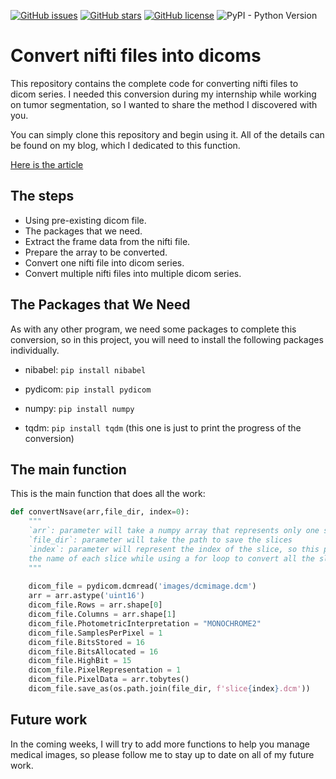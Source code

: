 [![GitHub issues](https://img.shields.io/github/issues/amine0110/nifti2dicom)](https://github.com/amine0110/nifti2dicom/issues) [![GitHub stars](https://img.shields.io/github/stars/amine0110/nifti2dicom)](https://github.com/amine0110/nifti2dicom/stargazers) [![GitHub license](https://img.shields.io/github/license/amine0110/nifti2dicom)](https://github.com/amine0110/nifti2dicom) ![PyPI - Python Version](https://img.shields.io/pypi/pyversions/pydicom)
# Convert nifti files into dicoms

This repository contains the complete code for converting nifti files to dicom series. I needed this conversion during my internship while working on tumor segmentation, so I wanted to share the method I discovered with you.

You can simply clone this repository and begin using it. All of the details can be found on my blog, which I dedicated to this function.

[Here is the article](https://pycad.co/nifti2dicom/)

## The steps

- Using pre-existing dicom file.
- The packages that we need.
- Extract the frame data from the nifti file.
- Prepare the array to be converted.
- Convert one nifti file into dicom series.
- Convert multiple nifti files into multiple dicom series.

## The Packages that We Need
As with any other program, we need some packages to complete this conversion, so in this project, you will need to install the following packages individually.

- nibabel: ```pip install nibabel```

- pydicom: `pip install pydicom`

- numpy: `pip install numpy`

- tqdm: `pip install tqdm` (this one is just to print the progress of the conversion)

## The main function

This is the main function that does all the work:

```python
def convertNsave(arr,file_dir, index=0):
    """
    `arr`: parameter will take a numpy array that represents only one slice.
    `file_dir`: parameter will take the path to save the slices
    `index`: parameter will represent the index of the slice, so this parameter will be used to put 
    the name of each slice while using a for loop to convert all the slices
    """
    
    dicom_file = pydicom.dcmread('images/dcmimage.dcm')
    arr = arr.astype('uint16')
    dicom_file.Rows = arr.shape[0]
    dicom_file.Columns = arr.shape[1]
    dicom_file.PhotometricInterpretation = "MONOCHROME2"
    dicom_file.SamplesPerPixel = 1
    dicom_file.BitsStored = 16
    dicom_file.BitsAllocated = 16
    dicom_file.HighBit = 15
    dicom_file.PixelRepresentation = 1
    dicom_file.PixelData = arr.tobytes()
    dicom_file.save_as(os.path.join(file_dir, f'slice{index}.dcm'))
```

## Future work

In the coming weeks, I will try to add more functions to help you manage medical images, so please follow me to stay up to date on all of my future work.
